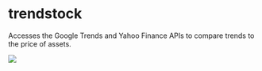 # trendstock

Accesses the Google Trends and Yahoo Finance APIs to compare trends to the price of assets.

![](https://i.imgur.com/ap0X7KB.png)
